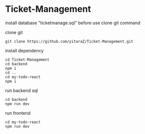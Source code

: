 ﻿# Ticket-Management

install database "ticketmanage.sql" before use clone git command

clone git

    git clone https://github.com/yitaraZ/Ticket-Management.git
    
install dependency

    cd Ticket-Management
    cd backend
    npm i
    cd ..
    cd my-todo-react
    npm i
    
run backend sql 

    cd backend
    npm run dev
    
run frontend

    cd my-todo-react
    npm run dev
